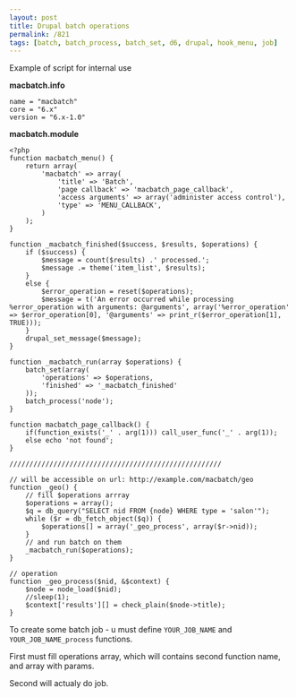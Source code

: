 ```yaml
---
layout: post
title: Drupal batch operations
permalink: /821
tags: [batch, batch_process, batch_set, d6, drupal, hook_menu, job]
---
```


Example of script for internal use

**macbatch.info**

    name = "macbatch"
    core = "6.x"
    version = "6.x-1.0"

**macbatch.module**

    <?php
    function macbatch_menu() {
        return array(
            'macbatch' => array(
                'title' => 'Batch',
                'page callback' => 'macbatch_page_callback',
                'access arguments' => array('administer access control'),
                'type' => 'MENU_CALLBACK',
            )
        );
    }

    function _macbatch_finished($success, $results, $operations) {
        if ($success) {
            $message = count($results) .' processed.';
            $message .= theme('item_list', $results);
        }
        else {
            $error_operation = reset($operations);
            $message = t('An error occurred while processing %error_operation with arguments: @arguments', array('%error_operation' => $error_operation[0], '@arguments' => print_r($error_operation[1], TRUE)));
        }
        drupal_set_message($message);
    }

    function _macbatch_run(array $operations) {
        batch_set(array(
            'operations' => $operations,
            'finished' => '_macbatch_finished'
        ));
        batch_process('node');
    }

    function macbatch_page_callback() {
        if(function_exists('_' . arg(1))) call_user_func('_' . arg(1));
        else echo 'not found';
    }

    /////////////////////////////////////////////////////

    // will be accessible on url: http://example.com/macbatch/geo
    function _geo() {
        // fill $operations arrray
        $operations = array();
        $q = db_query("SELECT nid FROM {node} WHERE type = 'salon'");
        while ($r = db_fetch_object($q)) {
            $operations[] = array('_geo_process', array($r->nid));
        }
        // and run batch on them
        _macbatch_run($operations);
    }

    // operation
    function _geo_process($nid, &$context) {
        $node = node_load($nid);
        //sleep(1);
        $context['results'][] = check_plain($node->title);
    }

To create some batch job - u must define `YOUR_JOB_NAME` and `YOUR_JOB_NAME_process` functions.

First must fill operations array, which will contains second function name, and array with params.

Second will actualy do job.
